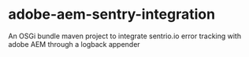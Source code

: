 # adobe-aem-sentry-integration
An OSGi bundle maven project to integrate sentrio.io error tracking with adobe AEM through a logback appender
